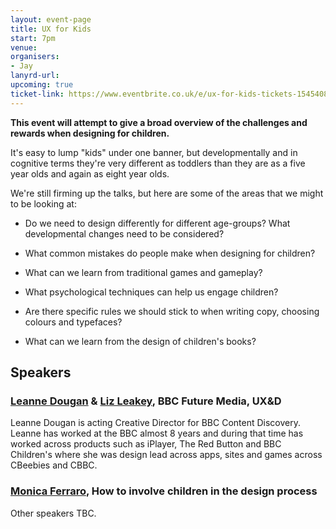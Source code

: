 ```yaml
---
layout: event-page
title: UX for Kids
start: 7pm
venue: 
organisers: 
- Jay
lanyrd-url: 
upcoming: true
ticket-link: https://www.eventbrite.co.uk/e/ux-for-kids-tickets-15454086589
---
```


**This event will attempt to give a broad overview of the challenges and rewards when designing for children.** 

It's easy to lump "kids" under one banner, but developmentally and in cognitive terms they're very different as toddlers than they are as a five year olds and again as eight year olds.

We're still firming up the talks, but here are some of the areas that we might to be looking at:

  * Do we need to design differently for different age-groups? What developmental changes need to be considered?

  * What common mistakes do people make when designing for children?

  * What can we learn from traditional games and gameplay?

  * What psychological techniques can help us engage children?

  * Are there specific rules we should stick to when writing copy, choosing colours and typefaces?

  * What can we learn from the design of children's books?
  

## Speakers ##
### [Leanne Dougan](https://www.linkedin.com/pub/leanne-dougan/14/905/528) & [Liz Leakey](https://www.linkedin.com/pub/liz-leakey/3/982/17a), BBC Future Media, UX&D

Leanne Dougan is acting Creative Director for BBC Content Discovery. Leanne has worked at the BBC almost 8 years and during that time has worked across products such as iPlayer, The Red Button and BBC Children's where she was design lead across apps, sites and games across CBeebies and CBBC.

### [Monica Ferraro](https://twitter.com/londrareale), How to involve children in the design process

Other speakers TBC.
